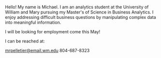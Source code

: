 Hello! My name is Michael. I am an analytics student at the University of William and Mary pursuing my Master's of Science in Business Analytics. I enjoy addressing difficult business questions by manipulating complex data into meaningful information.

I will be looking for employment come this May!

I can be reached at:

mrpelletier@email.wm.edu
804-687-8323
